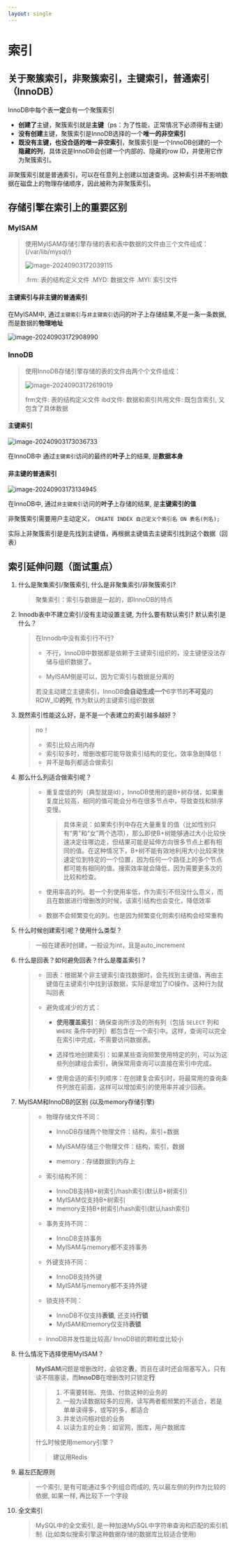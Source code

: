 ```yaml
---
layout: single
---
```

# 索引

## 关于聚簇索引，非聚簇索引，主键索引，普通索引（InnoDB）

InnoDB中每个表**一定**会有一个聚簇索引

- **创建了**主键，聚簇索引就是**主键**（ps：为了性能，正常情况下必须得有主键）
- **没有创建**主键，聚簇索引是InnoDB选择的一个**唯一的非空索引**
- **既没有主键，也没合适的唯一非空索引**，聚簇索引是一个InnoDB创建的一个**隐藏的列**，具体说是InnoDB会创建一个内部的、隐藏的row ID，并使用它作为聚簇索引。

非聚簇索引就是普通索引，可以在任意列上创建以加速查询。这种索引并不影响数据在磁盘上的物理存储顺序，因此被称为非聚簇索引。

## 存储引擎在索引上的重要区别

### MyISAM

> 使用MyISAM存储引擎存储的表和表中数据的文件由三个文件组成： (/var/lib/mysql/)
>
> ![image-20240903172039115](/res/img_sql2/Myisam.png)
>
> .frm: 表的结构定义文件
> .MYD: 数据文件
> .MYI: 索引文件

#### **主键索引与非主键的普通索引**

在MyISAM中, 通过`主键索引`与`非主键索引`访问的叶子上存储结果,不是一条一条数据, 而是数据的**物理地址**

![image-20240903172908990](/res/img_sql2/myisam_index.png)

### InnoDB

> 使用InnoDB存储引擎存储的表的文件由两个个文件组成：
>
> ![image-20240903172619019](/res/img_sql2/Innodb.png)
>
> frm文件: 表的结构定义文件
> ibd文件: 数据和索引共用文件: 既包含索引, 又包含了具体数据

#### **主键索引**

![image-20240903173036733](/res/img_sql2/innodb_primary.png)

在InnoDB中 通过`主键索引`访问的最终的**叶子**上的结果, 是**数据本身**

#### **非主键的普通索引**

![image-20240903173134945](/res/img_sql2/inno_second.png)

在InnoDB中, 通过`非主键索引`访问的**叶子**上存储的结果, 是**主键索引的值**

非聚簇索引需要用户主动定义， `CREATE INDEX 自己定义个索引名 ON 表名(列名);`

实际上非聚簇索引是是先找到主键值，再根据主键值去主键索引找到这个数据（回表）

## 索引延伸问题（面试重点）

1. 什么是聚集索引/聚簇索引, 什么是非聚集索引/非聚簇索引?

   > 聚集索引：索引与数据是一起的，即InnoDB的特点

2. Innodb表中不建立索引/没有主动设置主键, 为什么要有默认索引? 默认索引是什么？

   > 在Innodb中没有索引行不行?
   >
   > - 不行，InnoDB中数据都是依赖于主键索引组织的，没主键便没法存储与组织数据了。
   >
   > - MyISAM倒是可以，因为它索引与数据是分离的
   >
   > 若没主动建立主键索引，InnoDB**会自动生成一个**6字节的**不可见**的ROW_ID**的列**, 作为默认的主键索引组织数据

3. 既然索引性能这么好，是不是一个表建立的索引越多越好？

   > no！
   >
   > - 索引比较占用内存
   > - 索引较多时，增删改都可能导致索引结构的变化，效率急剧降低！
   > - 并不是每列都适合做索引

4. 那么什么列适合做索引呢？

   > - 重复度低的列（典型就是id），InnoDB使用的是B+树存储，如果重复度比较高，相同的值可能会分布在很多节点中，导致查找和排序变慢。
   >
   >   > 具体来说：如果索引列中存在大量重复的值（比如性别只有“男”和“女”两个选项），那么即使B+树能够通过大小比较快速决定往哪边走，但结果可能是延伸方向很多节点上都有相同的值。在这种情况下，B+树不能有效地利用大小比较来快速定位到特定的一个位置，因为任何一个路径上的多个节点都可能有相同的值。搜索效率就会降低，因为需要更多次的比较和检查。
   >
   > - 使用率高的列。若一个列使用率低，作为索引不但没什么意义，而且在数据进行增删改的时候，该索引结构也会变化，降低效率
   >
   > - 数据不会频繁变化的列。也是因为频繁变化则索引结构会经常重构

5. 什么时候创建索引呢？使用什么类型？

   > 一般在建表时创建，一般设为int，且是auto_increment

6. 什么是回表？如何避免回表？什么是覆盖索引？

   > - 回表：根据某个非主键索引查找数据时，会先找到主键值，再由主键值在主键索引中找到该数据，实际是增加了IO操作。这种行为就叫回表
   >
   > - 避免或减少的方式：
   >
   >   - **使用覆盖索引**：确保查询所涉及的所有列（包括 `SELECT` 列和 `WHERE` 条件中的列）都包含在一个索引中。这样，查询可以完全在索引中完成，不需要访问数据表。
   >
   >   - 选择性地创建索引：如果某些查询频繁使用特定的列，可以为这些列创建组合索引，确保常用查询可以直接在索引中完成。
   >
   >   - 使用合适的索引列顺序：在创建复合索引时，将最常用的查询条件列放在前面，这样可以增加索引的使用率并减少回表。

7. MyISAM和InnoDB的区别 (以及memory存储引擎)

   > - 物理存储文件不同：
   >
   >   - InnoDB存储两个物理文件：结构，索引+数据
   >
   >   - MyISAM存储三个物理文件：结构，索引，数据
   >   - memory：存储数据到内存上
   >
   > - 索引结构不同：
   >
   >   - InnoDB支持B+树索引/hash索引(默认B+树索引)
   >   - MyISAM仅支持B+树索引
   >   - memory支持B+树索引/hash索引(默认hash索引)
   >
   > - 事务支持不同：
   >
   >   - InnoDB支持事务
   >   - MyISAM与memory都不支持事务
   >
   > - 外键支持不同：
   >
   >   - InnoDB支持外键
   >   - MyISAM与memory都不支持外键
   >
   > - 锁支持不同：
   >
   >   - InnoDB不仅支持**表锁**, 还支持**行锁**
   >   - MyISAM和memory仅支持**表锁**
   >
   > - InnoDB并发性能比较高/ InnoDB锁的颗粒度比较小

 8. 什么情况下选择使用MyISAM？

    > **MyISAM**问题是增删改时，会锁定**表**，而且在读时还会阻塞写入，只有读不阻塞读，而**InnoDB**在增删改时只锁定**行**
    >
    > > 1. 不需要转账、充值、付款这种的业务的
    > > 2. 一般为读数据较多的应用，读写两者都频繁的不适合，若是单单读得多，或写的多，都适合
    > > 3. 并发访问相对低的业务
    > > 4. 以读为主的业务：如官网，图库，用户数据库
    >
    > 什么时候使用memory引擎？
    >
    > > 建议用Redis

9. 最左匹配原则

   > 一个索引, 是有可能通过多个列组合而成的, 先以最左侧的列作为比较的依据, 如果一样, 再比较下一个字段

11. 全文索引

    > MySQL中的全文索引, 是一种加速MySQL中字符串查询和匹配的索引机制. (比如类似搜索引擎这种数据存储的数据库比较适合使用)
